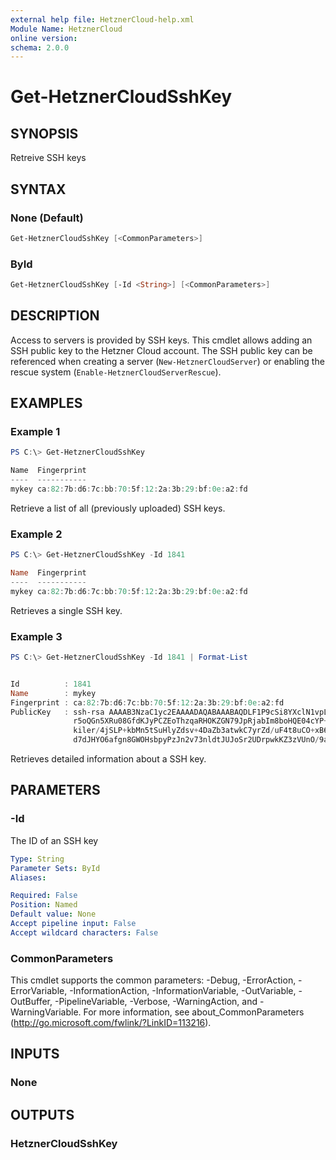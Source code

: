 ```yaml
---
external help file: HetznerCloud-help.xml
Module Name: HetznerCloud
online version:
schema: 2.0.0
---
```

# Get-HetznerCloudSshKey

## SYNOPSIS

Retreive SSH keys

## SYNTAX

### None (Default)

```powershell
Get-HetznerCloudSshKey [<CommonParameters>]
```

### ById

```powershell
Get-HetznerCloudSshKey [-Id <String>] [<CommonParameters>]
```

## DESCRIPTION

Access to servers is provided by SSH keys. This cmdlet allows adding an SSH public key to the Hetzner Cloud account. The SSH public key can be referenced when creating a server (`New-HetznerCloudServer`) or enabling the rescue system (`Enable-HetznerCloudServerRescue`).

## EXAMPLES

### Example 1

```powershell
PS C:\> Get-HetznerCloudSshKey

Name  Fingerprint
----  -----------
mykey ca:82:7b:d6:7c:bb:70:5f:12:2a:3b:29:bf:0e:a2:fd
```

Retrieve a list of all (previously uploaded) SSH keys.

### Example 2

```powershell
PS C:\> Get-HetznerCloudSshKey -Id 1841

Name  Fingerprint
----  -----------
mykey ca:82:7b:d6:7c:bb:70:5f:12:2a:3b:29:bf:0e:a2:fd
```

Retrieves a single SSH key.

### Example 3

```powershell
PS C:\> Get-HetznerCloudSshKey -Id 1841 | Format-List


Id          : 1841
Name        : mykey
Fingerprint : ca:82:7b:d6:7c:bb:70:5f:12:2a:3b:29:bf:0e:a2:fd
PublicKey   : ssh-rsa AAAAB3NzaC1yc2EAAAADAQABAAABAQDLF1P9cSi8YXclN1vpLOFKydIczWbfJj92RWLOeo3dmrPGkeBtmtpJU3DWqWxJkelag
              r5oQGn5XRu08GfdKJyPCZEoThzqaRHOKZGN79JpRjabIm8boHQE04cYP+0L4wbN53dpthPCeA6FkDNyKoJ+K8qTqmLDGsO2ztVLBMXEU3
              kiler/4jSLP+kbMn5tSuHlyZdsv+4DaZb3atwkC7yrZd/uF4t8uCO+xB6k3USHqmcgguzCu25V0yGqjlvDb2Jz1InoYdpCqbEMIvHVxMs
              d7dJHYO6afgn8GWOHsbpyPzJn2v73nldtJUJoSr2UDrpwkKZ3zVUnO/9aw5Y5qiR7 someone@somewhere
```

Retrieves detailed information about a SSH key.

## PARAMETERS

### -Id

The ID of an SSH key

```yaml
Type: String
Parameter Sets: ById
Aliases:

Required: False
Position: Named
Default value: None
Accept pipeline input: False
Accept wildcard characters: False
```

### CommonParameters

This cmdlet supports the common parameters: -Debug, -ErrorAction, -ErrorVariable, -InformationAction, -InformationVariable, -OutVariable, -OutBuffer, -PipelineVariable, -Verbose, -WarningAction, and -WarningVariable.
For more information, see about_CommonParameters (http://go.microsoft.com/fwlink/?LinkID=113216).

## INPUTS

### None

## OUTPUTS

### HetznerCloudSshKey
